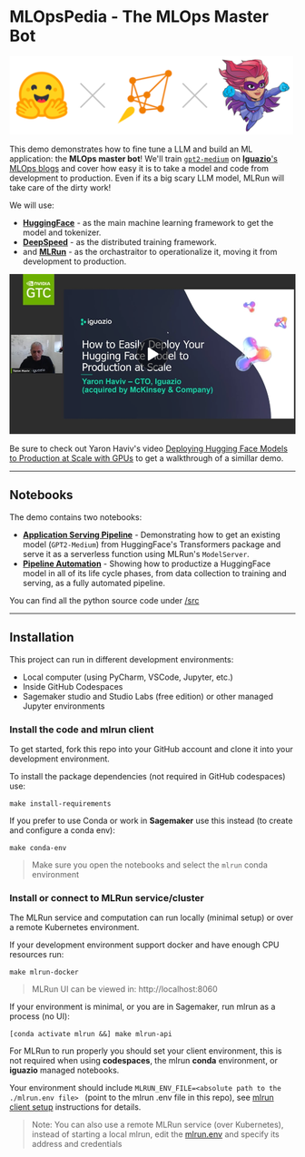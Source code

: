 # **MLOpsPedia** - The MLOps Master Bot

<img src="./images/hf-ds-mlrun.png" alt="huggingface-mlrun" style="width: 500px"/>

This demo demonstrates how to fine tune a LLM and build an ML application: the **MLOps master bot**! We'll train [`gpt2-medium`](https://huggingface.co/gpt2) on [**Iguazio**'s MLOps blogs](https://www.iguazio.com/blog/) and cover how easy it is to take a model and code from development to production. Even if its a big scary LLM model, MLRun will take care of the dirty work!

We will use:
* [**HuggingFace**](https://huggingface.co/) - as the main machine learning framework to get the model and tokenizer.
* [**DeepSpeed**](https://www.deepspeed.ai/) - as the distributed training framework.
* and [**MLRun**](https://www.mlrun.org/) - as the orchastraitor to operationalize it, moving it from development to production.

[<img src="./images/video-thumbnail.png" style="width: 700px"/>](https://www.nvidia.com/en-us/on-demand/session/gtcspring23-s51553/)

Be sure to check out Yaron Haviv's video [Deploying Hugging Face Models to Production at Scale with GPUs](https://www.nvidia.com/en-us/on-demand/session/gtcspring23-s51553/)
to get a walkthrough of a simillar demo.



___
<a id="notebooks"></a>
## Notebooks 

The demo contains two notebooks:

* [**Application Serving Pipeline**](./01-llm-serving.ipynb) - Demonstrating how to get an existing model (`GPT2-Medium`) from HuggingFace's Transformers package and serve it as a serverless function using MLRun's `ModelServer`.
* [**Pipeline Automation**](./02-llm-fine-tuning.ipynb) - Showing how to productize a HuggingFace model in all of its life cycle phases, from data collection to training and serving, as a fully automated pipeline.

You can find all the python source code under [/src](./src)

___
<a id="installation"></a>
## Installation

This project can run in different development environments:
* Local computer (using PyCharm, VSCode, Jupyter, etc.)
* Inside GitHub Codespaces 
* Sagemaker studio and Studio Labs (free edition) or other managed Jupyter environments

### Install the code and mlrun client 

To get started, fork this repo into your GitHub account and clone it into your development environment.

To install the package dependencies (not required in GitHub codespaces) use:
 
    make install-requirements
    
If you prefer to use Conda or work in **Sagemaker** use this instead (to create and configure a conda env):

    make conda-env

> Make sure you open the notebooks and select the `mlrun` conda environment 
 
### Install or connect to MLRun service/cluster

The MLRun service and computation can run locally (minimal setup) or over a remote Kubernetes environment.

If your development environment support docker and have enough CPU resources run:

    make mlrun-docker
    
> MLRun UI can be viewed in: http://localhost:8060
    
If your environment is minimal, or you are in Sagemaker, run mlrun as a process (no UI):

    [conda activate mlrun &&] make mlrun-api
 
For MLRun to run properly you should set your client environment, this is not required when using **codespaces**, the mlrun **conda** environment, or **iguazio** managed notebooks.

Your environment should include `MLRUN_ENV_FILE=<absolute path to the ./mlrun.env file> ` (point to the mlrun .env file 
in this repo), see [mlrun client setup](https://docs.mlrun.org/en/latest/install/remote.html) instructions for details.  
     
> Note: You can also use a remote MLRun service (over Kubernetes), instead of starting a local mlrun, 
> edit the [mlrun.env](./mlrun.env) and specify its address and credentials  